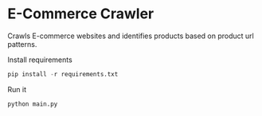 
# E-Commerce Crawler

Crawls E-commerce websites and identifies products based on product url patterns.

Install requirements
``` py
pip install -r requirements.txt
```

Run it 
``` py
python main.py
```